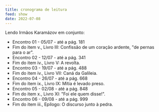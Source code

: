 ```yaml
---
title: cronograma de leitura
feed: show
date: 2022-07-08
---
```

Lendo Irmãos Karamázov em conjunto:

- Encontro 01 - 05/07 - até a pág. 181
- Fim do item v., Livro III: Confissão de um coração ardente, "de pernas para o ar".
- Encontro 02 - 12/07 - até a pág. 341
- Fim do item iv., Livro V: A revolta.
- Encontro 03 - 19/07 - até a pág. 488
- Fim do item iv., Livro VII: Caná da Galileia.
- Encontro 04 - 26/07 - até a pág. 668
- Fim do item ix., Livro IX: Mítia é levado preso.
- Encontro 05 - 02/08 - até a pág. 848
- Fim do item x., Livro XI: "Foi ele quem disse!".
- Encontro 06 - 09/08 - até a pág. 999
- Fim do item iii., Epílogo: O discurso junto à pedra.